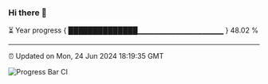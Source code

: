 ### Hi there 👋

⏳ Year progress { ██████████████▁▁▁▁▁▁▁▁▁▁▁▁▁▁▁▁ } 48.02 %

---

⏰ Updated on Mon, 24 Jun 2024 18:19:35 GMT

![Progress Bar CI](https://github.com/liununu/liununu/workflows/Progress%20Bar%20CI/badge.svg)
